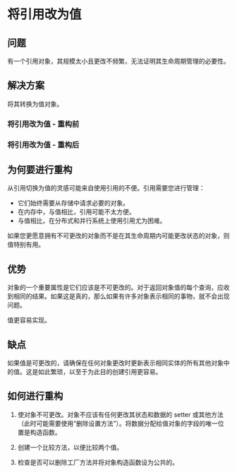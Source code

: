 # 将引用改为值

## 问题

有一个引用对象，其规模太小且更改不频繁，无法证明其生命周期管理的必要性。

## 解决方案

将其转换为值对象。

### 将引用改为值 - 重构前
### 将引用改为值 - 重构后

## 为何要进行重构

从引用切换为值的灵感可能来自使用引用的不便。引用需要您进行管理：

- 它们始终需要从存储中请求必要的对象。
- 在内存中，与值相比，引用可能不太方便。
- 与值相比，在分布式和并行系统上使用引用尤为困难。

如果您更愿意拥有不可更改的对象而不是在其生命周期内可能更改状态的对象，则值特别有用。

## 优势

对象的一个重要属性是它们应该是不可更改的。对于返回对象值的每个查询，应收到相同的结果。如果这是真的，那么如果有许多对象表示相同的事物，就不会出现问题。

值更容易实现。

## 缺点

如果值是可更改的，请确保在任何对象更改时更新表示相同实体的所有其他对象中的值。这是如此繁琐，以至于为此目的创建引用更容易。

## 如何进行重构

1. 使对象不可更改。对象不应该有任何更改其状态和数据的 setter 或其他方法（此时可能需要使用“删除设置方法”）。将数据分配给值对象的字段的唯一位置是构造函数。

2. 创建一个比较方法，以便比较两个值。

3. 检查是否可以删除工厂方法并将对象构造函数设为公共的。